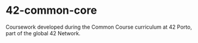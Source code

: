 # 42-common-core
Coursework developed during the Common Course curriculum at 42 Porto, part of the global 42 Network.
